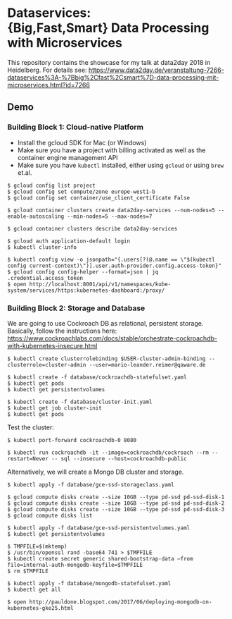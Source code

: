 # Dataservices:<br>{Big,Fast,Smart} Data Processing with Microservices

This repository contains the showcase for my talk at data2day 2018 in Heidelberg.
For details see: https://www.data2day.de/veranstaltung-7266-dataservices%3A-%7Bbig%2Cfast%2Csmart%7D-data-processing-mit-microservices.html?id=7266

## Demo

### Building Block 1: Cloud-native Platform

- Install the gcloud SDK for Mac (or Windows)
- Make sure you have a project with billing activated as well as the container engine management API
- Make sure you have `kubectl` installed, either using `gcloud` or using `brew` et.al.

```
$ gcloud config list project
$ gcloud config set compute/zone europe-west1-b
$ gcloud config set container/use_client_certificate False

$ gcloud container clusters create data2day-services --num-nodes=5 --enable-autoscaling --min-nodes=5 --max-nodes=7

$ gcloud container clusters describe data2day-services

$ gcloud auth application-default login
$ kubectl cluster-info

$ kubectl config view -o jsonpath="{.users[?(@.name == \"$(kubectl config current-context)\")].user.auth-provider.config.access-token}"
$ gcloud config config-helper --format=json | jq .credential.access_token
$ open http://localhost:8001/api/v1/namespaces/kube-system/services/https:kubernetes-dashboard:/proxy/
```

### Building Block 2: Storage and Database

We are going to use Cockroach DB as relational, persistent storage. Basically, follow the
instructions here: https://www.cockroachlabs.com/docs/stable/orchestrate-cockroachdb-with-kubernetes-insecure.html

```
$ kubectl create clusterrolebinding $USER-cluster-admin-binding --clusterrole=cluster-admin --user=mario-leander.reimer@qaware.de

$ kubectl create -f database/cockroachdb-statefulset.yaml
$ kubectl get pods
$ kubectl get persistentvolumes

$ kubectl create -f database/cluster-init.yaml
$ kubectl get job cluster-init
$ kubectl get pods
```

Test the cluster:
```
$ kubectl port-forward cockroachdb-0 8080

$ kubectl run cockroachdb -it --image=cockroachdb/cockroach --rm --restart=Never -- sql --insecure --host=cockroachdb-public
```

Alternatively, we will create a Mongo DB cluster and storage.

```
$ kubectl apply -f database/gce-ssd-storageclass.yaml

$ gcloud compute disks create --size 10GB --type pd-ssd pd-ssd-disk-1
$ gcloud compute disks create --size 10GB --type pd-ssd pd-ssd-disk-2
$ gcloud compute disks create --size 10GB --type pd-ssd pd-ssd-disk-3
$ gcloud compute disks list

$ kubectl apply -f database/gce-ssd-persistentvolumes.yaml
$ kubectl get persistentvolumes

$ TMPFILE=$(mktemp)
$ /usr/bin/openssl rand -base64 741 > $TMPFILE
$ kubectl create secret generic shared-bootstrap-data –from file=internal-auth-mongodb-keyfile=$TMPFILE
$ rm $TMPFILE

$ kubectl apply -f database/mongodb-statefulset.yaml
$ kubectl get all

$ open http://pauldone.blogspot.com/2017/06/deploying-mongodb-on-kubernetes-gke25.html
```
